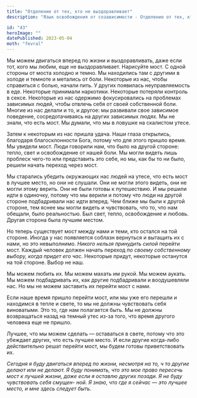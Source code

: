 ```yaml
---
title: "Отделение от тех, кто не выздоравливает"
description: "Язык освобождения от созависимости - Отделение от тех, кто не выздоравливает"

id: "43"
heroImage: ""
datePublished: 2023-05-04
moth: "fevral"
---
```


Мы можем двигаться вперед по жизни и выздоравливать, даже если тот, кого мы
любим, еще не выздоравливает. Нарисуйте мост. С одной стороны от моста холодно
и темно. Мы находились там с другими в холоде и темноте и метались от боли.
Некоторые из нас, чтобы справиться с болью, начали пить. У других появилась
неуправляемость в еде. Некоторые принимали наркотики. Некоторые потеряли
контроль в сексе. Некоторые из нас одержимо фокусировались на проблемах
зависимых людей, чтобы отвлечь себя от своей собственной боли. Многие из нас
делали и то, и другое: мы развивали свое зависимое поведение, сосредотачиваясь
на других зависимых людях. Мы не знали, что есть мост. Мы думали, что мы в
ловушке на скалистом утесе.

Затем к некоторым из нас пришла удача. Наши глаза открылись, благодаря
благосклонности Бога, потому что для этого пришло время. Мы увидели мост. Люди
говорили нам, что было на другой стороне: тепло, свет и освобождение от нашей
боли. Мы могли видеть лишь проблеск чего-то или представить это себе, но мы,
как бы то ни было, решили начать переход через мост.

Мы старались убедить окружающих нас людей на утесе, что есть мост в лучшее
место, но они не слушали. Они не могли этого видеть, они не могли этому
верить. Они не были готовы к путешествию. И мы решили идти в одиночку, потому
что мы верили и потому что люди на другой стороне подбадривали нас идти
вперед. Чем ближе мы были к другой стороне, тем яснее мы могли видеть и
чувствовать, что то, что нам обещали, было реальностью. Был свет, тепло,
освобождение и любовь. Другая сторона была лучшим местом.

Но теперь существует мост между нами и теми, кто остался на той стороне.
Иногда у нас появляется соблазн вернуться и вытащить их с нами, но это
невыполнимо. _Никого нельзя принудить силой_ перейти мост. Каждый человек
должен начать переход _по своему собственному выбору, когда придет его час._
Некоторые придут, некоторые останутся на той стороне. Выбор не наш.

Мы можем любить их. Мы можем махать им рукой. Мы можем аукать. Мы можем
подбадривать их, как другие подбадривали и воодушевляли нас. Но мы не можем
заставить их перейти мост с нами.

Если наше время пришло перейти мост, или мы уже его перешли и находимся в
тепле и свете, то мы не должны чувствовать себя виноватыми. Это то, где нам
полагается быть. Мы не должны возвращаться назад на темный утес из-за того,
что время другого человека еще не пришло.

Лучшее, что мы можем сделать — оставаться в свете, потому что это убеждает
других, что есть лучшее место. И если другие когда-либо действительно решат
перейти мост, мы будем готовы приветствовать их.

_Сегодня_ _я_ _буду_ _двигаться_ _вперед_ _по_ _жизни,_ _несмотря_ _на_ _то,_
_ч_ _то_ _другие_ _делают_ _или_ _не_ _делают._ _Я_ _буду_ _понимать,_ _что_
_это_ _мое_ _право_ _пересечь_ _мост_ _к_ _лучшей_ _жизни,_ _даже_ _если_ _я_
_оставлю_ _других_ _позади._ _Я_ _не_ _буду_ _чувствовать_ _себя_ _смущен-
ной._ _Я_ _знаю,_ _что_ _где_ _я_ _сейчас_ _—_ _это_ _лучшее_ _место,_ _и_
_мне_ _здесь_ _следует_ _быть._
